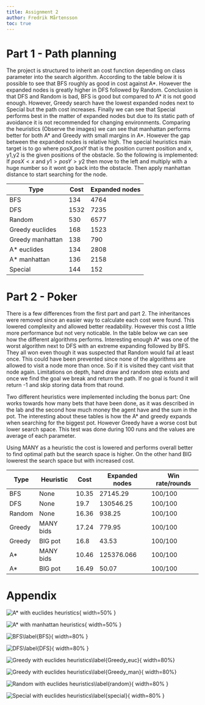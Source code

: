 ```yaml
---
title: Assignment 2
author: Fredrik Mårtensson
toc: true
---
```


# Part 1 - Path planning

The project is structured to inherit an cost function depending on class parameter into the search algorithm. According to the table below it is possible to see that BFS roughly as good in cost against A*. However the expanded nodes is greatly higher in DFS followed by Random. Conclusion is that DFS and Random is bad, BFS is good but compared to A* it is not good enough. However, Greedy search have the lowest expanded nodes next to Special but the path cost increases. Finally we can see that Special performs best in the matter of expanded nodes but due to its static path of avoidance it is not recommended for changing environments. Comparing the heuristics (Observe the images) we can see that manhattan performs better for both A* and Greedy with small margins in A*. However the gap between the expanded nodes is relative high. The special heuristics main target is to go where posX,posY that is the position current position and x, y1,y2 is the given positions of the obstacle. So the following is implemented:
If $posX < x$ and $y1 > posY > y2$ then move to the left and multiply with a huge number so it wont go back into the obstacle. Then apply manhattan distance to start searching for the node.

| Type             	| Cost	| Expanded nodes 	|
|------------------	|------	|-------	        |
| BFS              	| 134  	| 4764  	        |
| DFS              	| 1532 	| 7235  	        |
| Random           	| 530  	| 6577  	        |
| Greedy euclides  	| 168  	| 1523          	|
| Greedy manhattan 	| 138  	| 790   	        |
| A* euclides      	| 134  	| 2808  	        |
| A* manhattan     	| 136  	| 2158  	        |
| Special          	| 144  	| 152   	        |

# Part 2 - Poker
There is a few differences from the first part and part 2. The inheritances were removed since an easier way to calculate each cost were found. This lowered complexity and allowed better readability. However this cost a little more performance but not very noticable. In the table below we can see how the different algorithms performs. Interesting enough A* was one of the worst algorithm next to DFS with an extreme expanding followed by BFS. They all won even though it was suspected that Random would fail at least once. This could have been prevented since none of the algorithms are allowed to visit a node more than once. So if it is visited they cant visit that node again. Limitations on depth, hand draw and random step exists and once we find the goal we break and return the path. If no goal is found it will return -1 and skip storing data from that round.

Two different heuristics were implemented including the bonus part: One works towards how many bets that have been done, as it was described in the lab and the second how much money the agent have and the sum in the pot. The interesting about these tables is how the A* and greedy expands when searching for the biggest pot. However Greedy have a worse cost but lower search space. This test was done during 100 runs and the values are average of each parameter.

Using MANY as a heuristic the cost is lowered and performs overall better to find optimal path but the search space is higher. On the other hand BIG lowerest the search space but with increased cost. 


| Type             	| Heuristic | Cost 	| Expanded nodes    | Win rate/rounds  |
|------------------	|-----------|------	|--------------     |---------------   |
| BFS              	| None      | 10.35 | 27145.29	        | 100\/100         |
| DFS              	| None      | 19.7  | 130546.25         | 100\/100         |
| Random           	| None      | 16.36 | 938.25  	        | 100\/100         |
| Greedy  	        | MANY bids | 17.24 | 779.95   	        | 100\/100         |
| Greedy  	        | BIG pot   | 16.8  | 43.53   	        | 100\/100         |
| A*       	        | MANY bids | 10.46 | 125376.066	    | 100\/100         |
| A*       	        | BIG pot   | 16.49 | 50.07 	        | 100\/100         |


# Appendix
![A\* with euclides heuristics](A*_euc.png){ width=50% }

![A\* with manhattan heuristics](A*_man.png){ width=50% }

![BFS\label{BFS}](BFS.png){ width=80% }

![DFS\label{DFS}](DFS.png){ width=80% }

![Greedy with euclides heuristics\label{Greedy_euc}](Greedy_euc.png){ width=80%}

![Greedy with euclides heuristics\label{Greedy_man}](Greedy_man.png){ width=80%}

![Random with euclides heuristics\label{random}](Random.png){ width=80% }

![Special with euclides heuristics\label{special}](Special.png){ width=80% }
